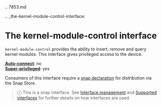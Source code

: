 .. 7853.md

.. _the-kernel-module-control-interface:

# The kernel-module-control interface

`kernel-module-control` provides the ability to insert, remove and query kernel modules. This interface gives privileged access to the device.

**[Auto-connect](/t/interface-management/6154#heading--auto-connections)**: no</br>
**[Super-privileged](/t/super-privileged-interfaces/34740)**: yes

Consumers of this interface require a [snap declaration](https://forum.snapcraft.io/t/process-for-aliases-auto-connections-and-tracks/455/) for distribution via the Snap Store.

> ⓘ  This is a snap interface. See [Interface management](/t/interface-management/6154) and [Supported interfaces](/t/supported-interfaces/7744) for further details on how interfaces are used.